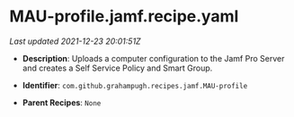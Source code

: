 # MAU-profile.jamf.recipe.yaml

_Last updated 2021-12-23 20:01:51Z_

- **Description**: Uploads a computer configuration to the Jamf Pro Server and creates a Self Service Policy and Smart Group.

- **Identifier**: `com.github.grahampugh.recipes.jamf.MAU-profile`

- **Parent Recipes**: `None`
